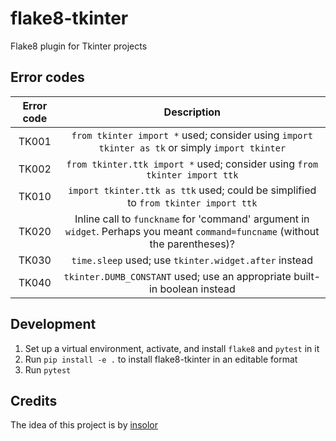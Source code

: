 # flake8-tkinter

Flake8 plugin for Tkinter projects


## Error codes
| Error code | Description |
|:-:|:-:|
| TK001 | `from tkinter import *` used; consider using `import tkinter as tk` or simply `import tkinter` |
| TK002 | `from tkinter.ttk import *` used; consider using `from tkinter import ttk` |
| TK010 | `import tkinter.ttk as ttk` used; could be simplified to `from tkinter import ttk` |
| TK020 | Inline call to `funckname` for 'command' argument in `widget`. Perhaps you meant `command=funcname` (without the parentheses)? |
| TK030 | `time.sleep` used; use `tkinter.widget.after` instead |
| TK040 | `tkinter.DUMB_CONSTANT` used; use an appropriate built-in boolean instead |


## Development

1. Set up a virtual environment, activate, and install `flake8` and `pytest` in it
2. Run `pip install -e .` to install flake8-tkinter in an editable format
3. Run `pytest`


## Credits
The idea of this project is by [insolor](https://github.com/insolor)
